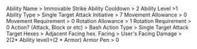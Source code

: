 Ability Name > Immovable Strike
Ability Cooldown > 2
Ability Level >1
Ability Type > Single Target Attack
Initiative > 7
Movement Allowance > 0
Movement Requirement > 0
Rotation Allowance > 1
Rotation Requirement > 0
Action? (Attack, Block or etc) >
Bash
	Action Type > Single Target Attack
	Target Hexes > Adjacent Facing hex.
	Facing > User's Facing
	Damage > 2(2* Ability level)+(2 * Armor)
	Armor Pen > 0